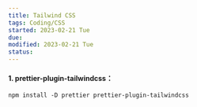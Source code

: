 ```yaml
---
title: Tailwind CSS
tags: Coding/CSS   
started: 2023-02-21 Tue
due: 
modified: 2023-02-21 Tue
status: 
---
```

#### 1. prettier-plugin-tailwindcss：
`npm install -D prettier prettier-plugin-tailwindcss`